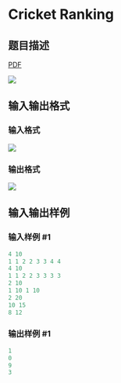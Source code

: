 # Cricket Ranking

## 题目描述

[problemUrl]: https://uva.onlinejudge.org/index.php?option=com_onlinejudge&Itemid=8&category=16&page=show_problem&problem=1399

[PDF](https://uva.onlinejudge.org/external/104/p10458.pdf)

![](https://cdn.luogu.com.cn/upload/vjudge_pic/UVA10458/d8af336db283c24f3e50657564a24a55512cd0ad.png)

## 输入输出格式

### 输入格式

![](https://cdn.luogu.com.cn/upload/vjudge_pic/UVA10458/0db5eedc6e2466d41b47ca353308fa302ee14670.png)

### 输出格式

![](https://cdn.luogu.com.cn/upload/vjudge_pic/UVA10458/95fce3875b26755670f3d00e0a8ba5ce283fc598.png)

## 输入输出样例

### 输入样例 #1

```cpp
4 10
1 1 2 2 3 3 4 4
4 10
1 1 2 2 3 3 3 3
2 10
1 10 1 10
2 20
10 15
8 12
```


### 输出样例 #1

```cpp
1
0
9
3
```


